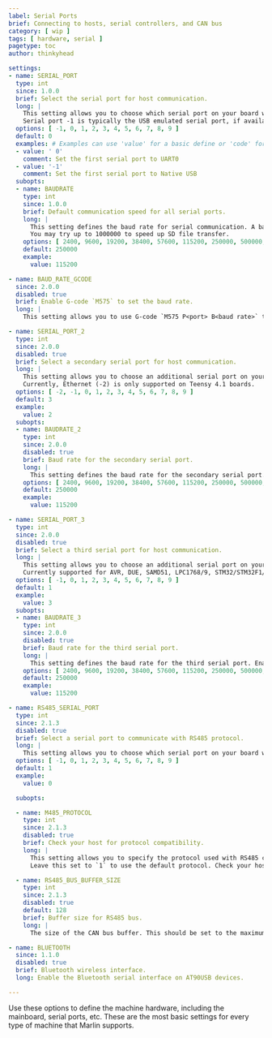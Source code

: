 ```yaml
---
label: Serial Ports
brief: Connecting to hosts, serial controllers, and CAN bus
category: [ wip ]
tags: [ hardware, serial ]
pagetype: toc
author: thinkyhead

settings:
- name: SERIAL_PORT
  type: int
  since: 1.0.0
  brief: Select the serial port for host communication.
  long: |
    This setting allows you to choose which serial port on your board will be used for communication with the host computer.
    Serial port -1 is typically the USB emulated serial port, if available. Note that the first serial port (-1 or 0) will always be used by the Arduino bootloader.
  options: [ -1, 0, 1, 2, 3, 4, 5, 6, 7, 8, 9 ]
  default: 0
  examples: # Examples can use 'value' for a basic define or 'code' for a fancier example.
  - value: ' 0'
    comment: Set the first serial port to UART0
  - value: '-1'
    comment: Set the first serial port to Native USB
  subopts:
  - name: BAUDRATE
    type: int
    since: 1.0.0
    brief: Default communication speed for all serial ports.
    long: |
      This setting defines the baud rate for serial communication. A baud rate of 250000 works in most cases, but you might try a lower speed if you commonly experience drop-outs during host printing.
      You may try up to 1000000 to speed up SD file transfer.
    options: [ 2400, 9600, 19200, 38400, 57600, 115200, 250000, 500000, 1000000 ]
    default: 250000
    example:
      value: 115200

- name: BAUD_RATE_GCODE
  since: 2.0.0
  disabled: true
  brief: Enable G-code `M575` to set the baud rate.
  long: |
    This setting allows you to use G-code `M575 P<port> B<baud rate>` to dynamically change the baud rate during operation.

- name: SERIAL_PORT_2
  type: int
  since: 2.0.0
  disabled: true
  brief: Select a secondary serial port for host communication.
  long: |
    This setting allows you to choose an additional serial port on your board for communication with the host computer.
    Currently, Ethernet (-2) is only supported on Teensy 4.1 boards.
  options: [ -2, -1, 0, 1, 2, 3, 4, 5, 6, 7, 8, 9 ]
  default: 3
  example:
    value: 2
  subopts:
  - name: BAUDRATE_2
    type: int
    since: 2.0.0
    disabled: true
    brief: Baud rate for the secondary serial port.
    long: |
      This setting defines the baud rate for the secondary serial port. Enable this option to override the default `BAUDRATE` setting.
    options: [ 2400, 9600, 19200, 38400, 57600, 115200, 250000, 500000, 1000000 ]
    default: 250000
    example:
      value: 115200

- name: SERIAL_PORT_3
  type: int
  since: 2.0.0
  disabled: true
  brief: Select a third serial port for host communication.
  long: |
    This setting allows you to choose an additional serial port on your board for communication with the host computer.
    Currently supported for AVR, DUE, SAMD51, LPC1768/9, STM32/STM32F1/HC32, and Teensy 4.x boards.
  options: [ -1, 0, 1, 2, 3, 4, 5, 6, 7, 8, 9 ]
  default: 1
  example:
    value: 3
  subopts:
  - name: BAUDRATE_3
    type: int
    since: 2.0.0
    disabled: true
    brief: Baud rate for the third serial port.
    long: |
      This setting defines the baud rate for the third serial port. Enable this option to override the default BAUDRATE setting.
    options: [ 2400, 9600, 19200, 38400, 57600, 115200, 250000, 500000, 1000000 ]
    default: 250000
    example:
      value: 115200

- name: RS485_SERIAL_PORT
  type: int
  since: 2.1.3
  disabled: true
  brief: Select a serial port to communicate with RS485 protocol.
  long: |
    This setting allows you to choose which serial port on your board will be used for communication with the RS485 protocol.
  options: [ -1, 0, 1, 2, 3, 4, 5, 6, 7, 8, 9 ]
  default: 1
  example:
    value: 0

  subopts:

  - name: M485_PROTOCOL
    type: int
    since: 2.1.3
    disabled: true
    brief: Check your host for protocol compatibility.
    long: |
      This setting allows you to specify the protocol used with RS485 communication.
      Leave this set to `1` to use the default protocol. Check your host for protocol compatibility.

  - name: RS485_BUS_BUFFER_SIZE
    type: int
    since: 2.1.3
    disabled: true
    default: 128
    brief: Buffer size for RS485 bus.
    long: |
      The size of the CAN bus buffer. This should be set to the maximum number of messages that can be sent in a single CAN frame.

- name: BLUETOOTH
  since: 1.1.0
  disabled: true
  brief: Bluetooth wireless interface.
  long: Enable the Bluetooth serial interface on AT90USB devices.

---
```

Use these options to define the machine hardware, including the mainboard, serial ports, etc. These are the most basic settings for every type of machine that Marlin supports.

